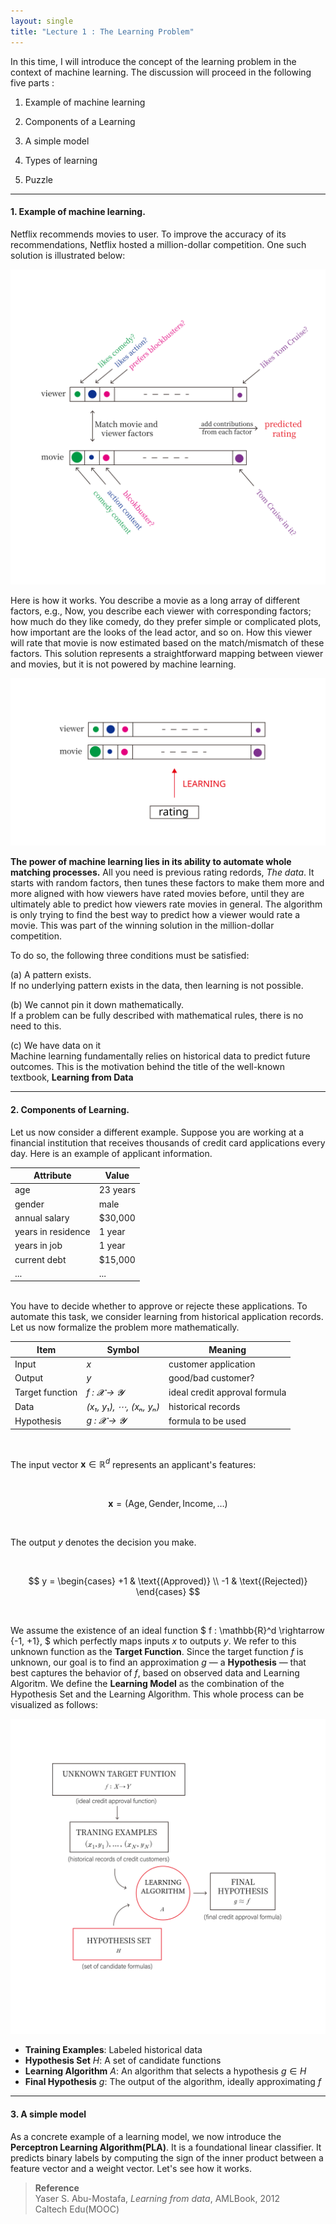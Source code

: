 ```yaml
---
layout: single
title: "Lecture 1 : The Learning Problem" 
---
```


In this time, I will introduce the concept of the learning problem in the context of machine learning. The discussion will proceed in the following five parts : 
<br>

1. Example of machine learning   

2. Components of a Learning   

3. A simple model   

4. Types of learning   

5. Puzzle


---


#### 1. Example of machine learning.

Netflix recommends movies to user. To improve the accuracy of its recommendations, Netflix hosted a million-dollar competition. One such solution is illustrated below: 

![solution](/assets/images/fig_1.svg)

Here is how it works. You describe a movie as a long array of different factors, e.g., Now, you describe each viewer with corresponding factors; how much do they like comedy, do they prefer simple or complicated plots, how important are the looks of the lead actor, and so on. How this viewer will rate that movie is now estimated based on the match/mismatch of these factors. This solution represents a straightforward mapping between viewer and movies, but it is not powered by machine learning.

![solution](/assets/images/fig_2.svg)

**The power of machine learning lies in its ability to automate whole matching processes.** All you need is previous rating redords, *The data*. It starts with random factors, then tunes these factors to make them more and more aligned with how viewers have rated movies before, until they are ultimately able to predict how viewers rate movies in general. The algorithm is only trying to find the best way to predict how a viewer would rate a movie. This was part of the winning solution in the million-dollar competition. 

To do so, the following three conditions must be satisfied: 


(a) A pattern exists.     
If no underlying pattern exists in the data, then learning is not possible. 

   
(b) We cannot pin it down mathematically.    
If a problem can be fully described with mathematical rules, there is no need to this.

   
(c) We have data on it   
Machine learning fundamentally relies on historical data to predict future outcomes. 
This is the motivation behind the title of the well-known textbook, **Learning from Data** 

---


#### 2. Components of Learning.
Let us now consider a different example. Suppose you are working at a financial institution that receives thousands of credit card applications every day. Here is an example of applicant information.
<br>


| Attribute            | Value       |
|----------------------|-------------|
| age                  | 23 years    |
| gender               | male        |
| annual salary        | $30,000     |
| years in residence   | 1 year      |
| years in job         | 1 year      |
| current debt         | $15,000     |
| ...                  | ...         |


<br>
You have to decide whether to approve or rejecte these applications. To automate this task, we consider learning from historical application records. Let us now formalize the problem more mathematically.   

<br>


|  Item              | Symbol                                  | Meaning                    |
|-------------------|---------------------------------------------|--------------------------------------|
| Input             | *x*                                       | customer application              |
| Output            | *y*                                         | good/bad customer?                |
| Target function   | *f : 𝓧 → 𝓨*                                 | ideal credit approval formula     |
| Data              | *(x₁, y₁), ⋯, (xₙ, yₙ)*             | historical records                |
| Hypothesis        | *g : 𝓧 → 𝓨*                                 | formula to be used                |


<br>

The input vector $\mathbf{x} \in \mathbb{R}^d$ represents an applicant's features: 

<br>

$$\mathbf{x} = (\text{Age}, \text{Gender}, \text{Income}, \ldots)$$

<br>

The output $y$ denotes the decision you make.

<br>

$$
y = \begin{cases}
+1 & \text{(Approved)} \\
-1 & \text{(Rejected)}
\end{cases}
$$

<br>

We assume the existence of an ideal function $ f : \mathbb{R}^d \rightarrow \{-1, +1\}, $ which perfectly maps inputs $x$ to outputs $y$. We refer to this unknown function as the **Target Function**. Since the target function $f$ is unknown, our goal is to find an approximation $g$ — a **Hypothesis** — that best captures the behavior of $f$, based on observed data and Learning Algoritm. We define the **Learning Model** as the combination of the Hypothesis Set and the Learning Algorithm. This whole process can be visualized as follows: 


![solution](/assets/images/fig_3.svg)

- **Training Examples**: Labeled historical data  
- **Hypothesis Set** $H$: A set of candidate functions  
- **Learning Algorithm** $A$: An algorithm that selects a hypothesis $g \in H$  
- **Final Hypothesis** $g$: The output of the algorithm, ideally approximating $f$

---

#### 3. A simple model   
As a concrete example of a learning model, we now introduce the **Perceptron Learning Algorithm(PLA)**. It is a foundational linear classifier. It predicts binary labels by computing the sign of the inner product between a feature vector and a weight vector. Let's see how it works.


> **Reference**  
> Yaser S. Abu-Mostafa, *Learning from data*, AMLBook, 2012    
> Caltech Edu(MOOC)
